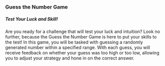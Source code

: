### Guess the Number Game
##### Test Your Luck and Skill!

Are you ready for a challenge that will test your luck and intuition? Look no further, because the Guess the Number Game is here to put your skills to the test!
In this game, you will be tasked with guessing a randomly generated number within a specified range. With each guess, you will receive feedback on whether your guess was too high or too low, allowing you to adjust your strategy and hone in on the correct answer.
